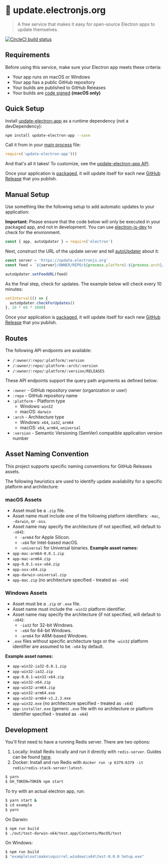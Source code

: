 # 📡 update.electronjs.org

> A free service that makes it easy for open-source Electron apps to update themselves.

[![CircleCI build status](https://circleci.com/gh/electron/update.electronjs.org/tree/main.svg?style=shield)](https://circleci.com/gh/electron/update.electronjs.org/tree/main)

## Requirements

Before using this service, make sure your Electron app meets these criteria:

- Your app runs on macOS or Windows
- Your app has a public GitHub repository
- Your builds are published to GitHub Releases
- Your builds are [code signed] **(macOS only)**

## Quick Setup

Install [update-electron-app] as a runtime dependency (not a devDependency):

```sh
npm install update-electron-app --save
```

Call it from in your [main process] file:

```js
require('update-electron-app')()
```

And that's all it takes! To customize, see the [update-electron-app API].

Once your application is [packaged](https://electronjs.org/docs/tutorial/application-distribution),
it will update itself for each new
[GitHub Release](https://help.github.com/articles/creating-releases/) that you
publish.

## Manual Setup

Use something like the following setup to add automatic updates to your application:

**Important:** Please ensure that the code below will only be executed in
your packaged app, and not in development. You can use
[electron-is-dev](https://github.com/sindresorhus/electron-is-dev) to check for
the environment.

```javascript
const { app, autoUpdater } = require('electron')
```

Next, construct the URL of the update server and tell
[autoUpdater](https://electronjs.org/docs/api/auto-updater) about it:

```javascript
const server = 'https://update.electronjs.org'
const feed = `${server}/OWNER/REPO/${process.platform}-${process.arch}/${app.getVersion()}`

autoUpdater.setFeedURL(feed)
```

As the final step, check for updates. The example below will check every 10
minutes:

```javascript
setInterval(() => {
  autoUpdater.checkForUpdates()
}, 10 * 60 * 1000)
```

Once your application is [packaged](https://electronjs.org/docs/tutorial/application-distribution),
it will update itself for each new
[GitHub Release](https://help.github.com/articles/creating-releases/) that you
publish.

## Routes

The following API endpoints are available:

- `/:owner/:repo/:platform/:version`
- `/:owner/:repo/:platform-:arch/:version`
- `/:owner/:repo/:platform/:version/RELEASES`

These API endpoints support the query path arguments as defined below:
- `:owner` - GitHub repository owner (organization or user)
- `:repo` - GitHub repository name
- `:platform` - Platform type
  - Windows: `win32`
  - macOS: `darwin`
- `:arch` - Architecture type
  - Windows: `x64`, `ia32`, `arm64`
  - macOS: `x64`, `arm64`, `universal`
- `:version` - Semantic Versioning (SemVer) compatible application version number
  

## Asset Naming Convention

This project supports specific naming conventions for GitHub Releases assets. 

The following heuristics are used to identify update availability for a specific platform and architecture:

### macOS Assets
- Asset must be a `.zip` file.
- Asset name must include one of the following platform identifiers: `-mac`, `-darwin`, or `-osx`.
- Asset name may specify the architecture (if not specified, will default to `-x64`):
  - `-arm64` for Apple Silicon.
  - `-x64` for Intel-based macOS.
  -  `-universal` for Universal binaries.
**Example asset names:**
- `app-mac-arm64-0.0.1.zip`
- `app-mac-arm64.zip`
- `app-0.0.1-osx-x64.zip`
- `app-osx-x64.zip`
- `app-darwin-universal.zip`
- `app-mac.zip` (no architecture specified - treated as `-x64`) 

### Windows Assets
- Asset must be a `.zip` or `.exe` file.
- Asset name must include the `-win32` platform identifier.
- Asset name may specify the architecture (if not specified, will default to `-x64`):
  - `-ia32` for 32-bit Windows.
  - `-x64` for 64-bit Windows.
  - `-arm64` for ARM-based Windows.
- `.exe` files without specific architecture tags or the `-win32` platform identifier are assumed to be `-x64` by default.  

**Example asset names:**
- `app-win32-ia32-0.0.1.zip`
- `app-win32-ia32.zip`
- `app-0.0.1-win32-x64.zip`
- `app-win32-x64.zip`
- `app-win32-arm64.zip`
- `app-win32-arm64.exe`  
- `app-win32-arm64-v1.2.3.exe`  
- `app-win32.exe` (no architecture specified - treated as `-x64`)  
- `app-installer.exe` (generic `.exe` file with no architecture or platform identifier specified - treated as `-x64`) 

## Development

You'll first need to have a running Redis server. There are two options:

1) Locally: Install Redis locally and run it directly with `redis-server`. Guides can be found [here](https://redis.io/docs/getting-started/installation/install-redis-on-mac-os/).
2) Docker: Install and run Redis with `docker run -p 6379:6379 -it redis/redis-stack-server:latest`.

```bash
$ yarn
$ GH_TOKEN=TOKEN npm start
```

To try with an actual electron app, run:

```bash
$ yarn start &
$ cd example
$ yarn
```

On Darwin:

```bash
$ npm run build
$ ./out/test-darwin-x64/test.app/Contents/MacOS/test
```

On Windows:

```bash
$ npm run build
$ "example\out\make\squirrel.windows\x64\test-0.0.0 Setup.exe"
```

[update-electron-app API]: https://github.com/electron/update-electron-app#api
[update-electron-app]: https://github.com/electron/update-electron-app
[main process]: https://electronjs.org/docs/glossary#main-process
[code signed]: https://github.com/electron/electron/blob/main/docs/tutorial/code-signing.md
